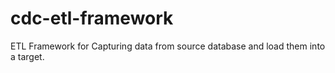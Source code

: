 # cdc-etl-framework
ETL Framework for Capturing data from source database and load them into a target.
